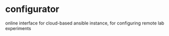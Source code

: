 # configurator
online interface for cloud-based ansible instance, for configuring remote lab experiments
